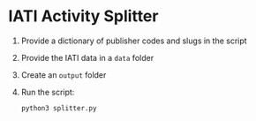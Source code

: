 # IATI Activity Splitter

1. Provide a dictionary of publisher codes and slugs in the script
2. Provide the IATI data in a `data` folder
3. Create an `output` folder
4. Run the script:

    `python3 splitter.py`